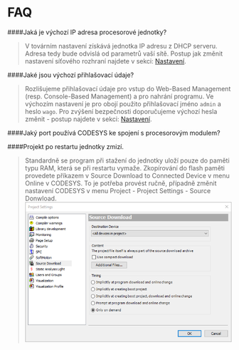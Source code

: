 # FAQ
####Jaká je výchozí IP adresa procesorové jednotky?
> V továrním nastavení získává jednotka IP adresu z DHCP serveru. Adresa tedy bude odvislá od parametrů vaší sítě.
> Postup jak změnit nastavení síťového rozhraní najdete v sekci: [Nastavení](../nastaveni/wbm).

####Jaké jsou výchozí přihlašovací údaje?
> Rozlišujeme přihlašovací údaje pro vstup do Web-Based Management (resp. Console-Based Management) a pro nahrání programu. Ve výchozím nastavení je pro obojí použito přihlašovací jméno `admin` a heslo `wago`.
> Pro zvýšení bezpečnosti doporučujeme výchozí hesla změnit - postup najdete v sekci: [Nastavení](../nastaveni/wbm).

####Jaký port používá CODESYS ke spojení s procesorovým modulem?

####Projekt po restartu jednotky zmizí.
> Standardně se program při stažení do jednotky uloží pouze do paměti typu RAM, která se při restartu vymaže. Zkopírování do flash paměti provedete příkazem v Source Download to Connected Device v menu Online v CODESYS. To je potřeba provést ručně, případně změnit nastavení CODESYS v menu Project - Project Settings - Source Donwload. ![WU](../pix/cod-source.png)


